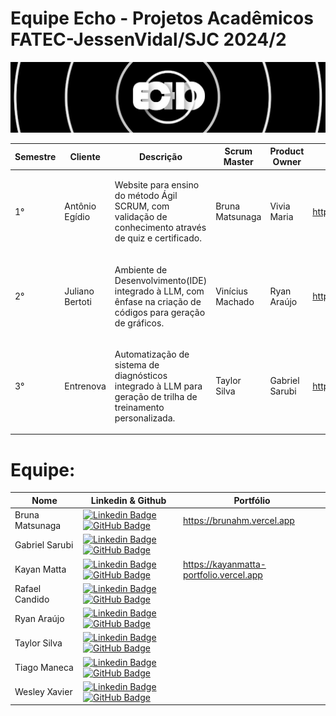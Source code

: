 # Equipe Echo - Projetos Acadêmicos FATEC-JessenVidal/SJC 2024/2

<img src="echoBanner.jpg" style="margin-left: auto; margin-right: auto;">


Semestre | Cliente | Descrição | Scrum Master | Product Owner | Repositório |
|------|-------|-------|-------|-------|-------|
|<p style="text-align">1° |<p style="text-align"> Antônio Egídio | <p style="text-align"> Website para ensino do método Ágil SCRUM, com validação de conhecimento através de quiz e certificado.| Bruna Matsunaga | Vivia Maria | <https:/github.com/EquipeEcho/EasyScrum> | 
|<p style="text-align">2° |<p style="text-align"> Juliano Bertoti |<p style="text-align"> Ambiente de Desenvolvimento(IDE) integrado à LLM, com ênfase na criação de códigos para geração de gráficos.| Vinícius Machado | Ryan Araújo | <https:/github.com/botEcho> |
|<p style="text-align">3°|<p style="text-align"> Entrenova |<p style="text-align"> Automatização de sistema de diagnósticos integrado à LLM para geração de trilha de treinamento personalizada.| Taylor Silva | Gabriel Sarubi |<https:/github.com/EquipeEcho/EchoNova> |

# Equipe:
Nome | Linkedin & Github | Portfólio
|-----|-------|-----|
| Bruna Matsunaga |   [![Linkedin Badge](https://img.shields.io/badge/Linkedin-blue?style=flat-square&logo=Linkedin&logoColor=white)](https://www.linkedin.com/in/bruna-hayashi-1b4a71324/) [![GitHub Badge](https://img.shields.io/badge/GitHub-111217?style=flat-square&logo=github&logoColor=white)](https://github.com/bruna-hm)   | <https://brunahm.vercel.app>
| Gabriel Sarubi |  [![Linkedin Badge](https://img.shields.io/badge/Linkedin-blue?style=flat-square&logo=Linkedin&logoColor=white)](https://www.linkedin.com/in/gabriel-sarubi-3050442b4/) [![GitHub Badge](https://img.shields.io/badge/GitHub-111217?style=flat-square&logo=github&logoColor=white)](https://github.com/GabrielSarubi-7)  |
| Kayan Matta |         [![Linkedin Badge](https://img.shields.io/badge/Linkedin-blue?style=flat-square&logo=Linkedin&logoColor=white)](https://www.linkedin.com/in/kayan-da-matta-453905253) [![GitHub Badge](https://img.shields.io/badge/GitHub-111217?style=flat-square&logo=github&logoColor=white)](https://github.com/kayanmatta)  | <https://kayanmatta-portfolio.vercel.app> |
| Rafael Candido |   [![Linkedin Badge](https://img.shields.io/badge/Linkedin-blue?style=flat-square&logo=Linkedin&logoColor=white)](https://www.linkedin.com/in/rafael-candido-155705317) [![GitHub Badge](https://img.shields.io/badge/GitHub-111217?style=flat-square&logo=github&logoColor=white)](https://github.com/Rafa2-bit)   |
| Ryan Araújo |           [![Linkedin Badge](https://img.shields.io/badge/Linkedin-blue?style=flat-square&logo=Linkedin&logoColor=white)](https://www.linkedin.com/in/ryan-araujo-dos-santos-8391b927b) [![GitHub Badge](https://img.shields.io/badge/GitHub-111217?style=flat-square&logo=github&logoColor=white)](https://github.com/Ryan53132)   |
| Taylor Silva |           [![Linkedin Badge](https://img.shields.io/badge/Linkedin-blue?style=flat-square&logo=Linkedin&logoColor=white)](https://www.linkedin.com/in/taylor-silva-859300330) [![GitHub Badge](https://img.shields.io/badge/GitHub-111217?style=flat-square&logo=github&logoColor=white)](https://github.com/TaylorSilva2)          |
| Tiago Maneca |  [![Linkedin Badge](https://img.shields.io/badge/Linkedin-blue?style=flat-square&logo=Linkedin&logoColor=white)](https://www.linkedin.com/in/tiago-bortolini-772b162b6) [![GitHub Badge](https://img.shields.io/badge/GitHub-111217?style=flat-square&logo=github&logoColor=white)](https://github.com/HelionLight)  |
| Wesley Xavier |         [![Linkedin Badge](https://img.shields.io/badge/Linkedin-blue?style=flat-square&logo=Linkedin&logoColor=white)](linkedin.com/in/xvierbr) [![GitHub Badge](https://img.shields.io/badge/GitHub-111217?style=flat-square&logo=github&logoColor=white)](https://github.com/xvierdev)   |